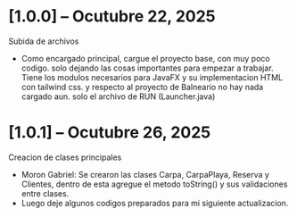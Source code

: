 
# [1.0.0] – Ocutubre 22, 2025
 
Subida de archivos 
- Como encargado principal, cargue el proyecto base, con muy poco codigo.
solo dejando las cosas importantes para empezar a trabajar.
Tiene los modulos necesarios para JavaFX y su implementacion HTML con tailwind css.
y respecto al proyecto de Balneario no hay nada cargado aun. solo el archivo de RUN (Launcher.java)

# [1.0.1] – Ocutubre 26, 2025

Creacion de clases principales
- Moron Gabriel: Se crearon las clases Carpa, CarpaPlaya, Reserva y Clientes, dentro de esta agregue el metodo toString() y sus validaciones entre clases.
- Luego deje algunos codigos preparados para mi siguiente actualizacion.
